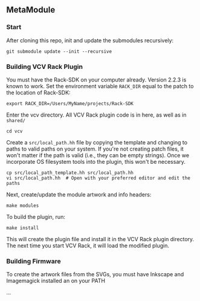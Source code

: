## MetaModule

### Start

After cloning this repo, init and update the submodules recursively:

```
git submodule update --init --recursive
```

### Building VCV Rack Plugin

You must have the Rack-SDK on your computer already. Version 2.2.3 is known to work. Set the environment variable `RACK_DIR` equal to the patch to the location of Rack-SDK:

```
export RACK_DIR=/Users/MyName/projects/Rack-SDK
```

Enter the vcv directory. All VCV Rack plugin code is in here, as well as in `shared/`

```
cd vcv
```

Create a `src/local_path.hh` file by copying the template and changing to paths to valid paths on your system.
If you're not creating patch files, it won't matter if the path is valid (i.e., they can be empty strings).
Once we incorporate OS filesystem tools into the plugin, this won't be necessary.

```
cp src/local_path_template.hh src/local_path.hh
vi src/local_path.hh  # Open with your preferred editor and edit the paths
```

Next, create/update the module artwork and info headers:

```
make modules
```

To build the plugin, run:

```
make install
```

This will create the plugin file and install it in the VCV Rack plugin directory. The next time you start VCV Rack, it will load the modified plugin.


### Building Firmware

To create the artwork files from the SVGs, you must have Inkscape and Imagemagick installed an on your PATH

...
